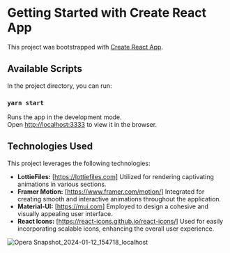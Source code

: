 # Getting Started with Create React App

This project was bootstrapped with [Create React App](https://github.com/facebook/create-react-app).

## Available Scripts

In the project directory, you can run:

### `yarn start`

Runs the app in the development mode.\
Open [http://localhost:3333](http://localhost:3333) to view it in the browser.

## Technologies Used

This project leverages the following technologies:

- **LottieFiles:** [https://lottiefiles.com]
  Utilized for rendering captivating animations in various sections. 
- **Framer Motion:** [https://www.framer.com/motion/]
  Integrated for creating smooth and interactive animations throughout the application.
- **Material-UI:** [https://mui.com]
  Employed to design a cohesive and visually appealing user interface.
- **React Icons:** [https://react-icons.github.io/react-icons/]
  Used for easily incorporating scalable icons, enhancing the overall user experience.

![Opera Snapshot_2024-01-12_154718_localhost](https://github.com/myraAnna/project-react/assets/86984336/1a07771b-e479-4e86-b025-d454e4f1f844)



